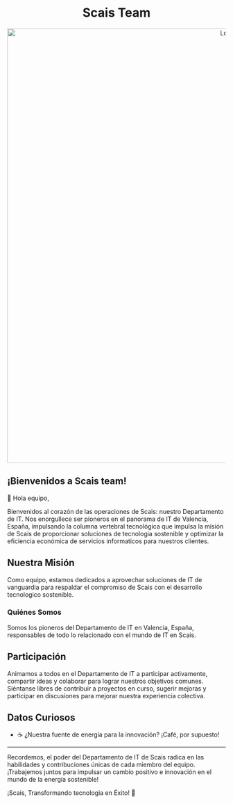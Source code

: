 <h1 align="center">Scais Team</h1>

<p align="center">
  <img src="media/Logo.gif" alt="Logo" width="1000"/>
</p>


## ¡Bienvenidos a Scais team!

👋 Hola equipo,

Bienvenidos al corazón de las operaciones de Scais: nuestro Departamento de IT. Nos enorgullece ser pioneros en el panorama de IT de Valencia, España, impulsando la columna vertebral tecnológica que impulsa la misión de Scais de proporcionar soluciones de tecnologia sostenible y optimizar la eficiencia económica de servicios informaticos para nuestros clientes.

## Nuestra Misión

Como equipo, estamos dedicados a aprovechar soluciones de IT de vanguardia para respaldar el compromiso de Scais con el desarrollo tecnologico sostenible.

### Quiénes Somos

Somos los pioneros del Departamento de IT en Valencia, España, responsables de todo lo relacionado con el mundo de IT en Scais.

## Participación

Animamos a todos en el Departamento de IT a participar activamente, compartir ideas y colaborar para lograr nuestros objetivos comunes. Siéntanse libres de contribuir a proyectos en curso, sugerir mejoras y participar en discusiones para mejorar nuestra experiencia colectiva.

## Datos Curiosos

- ☕ ¿Nuestra fuente de energía para la innovación? ¡Café, por supuesto!
----------------

Recordemos, el poder del Departamento de IT de Scais radica en las habilidades y contribuciones únicas de cada miembro del equipo. ¡Trabajemos juntos para impulsar un cambio positivo e innovación en el mundo de la energía sostenible!

¡Scais, Transformando tecnologia en Éxito! 🚀

